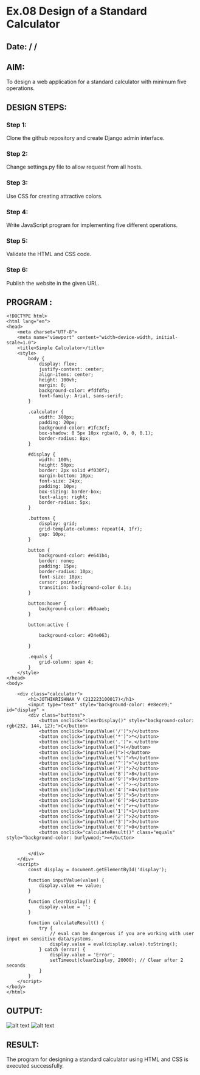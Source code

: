 # Ex.08 Design of a Standard Calculator
## Date:  /  /

## AIM:
To design a web application for a standard calculator with minimum five operations.

## DESIGN STEPS:

### Step 1:
Clone the github repository and create Django admin interface.

### Step 2:
Change settings.py file to allow request from all hosts.

### Step 3:
Use CSS for creating attractive colors.

### Step 4:
Write JavaScript program for implementing five different operations.

### Step 5:
Validate the HTML and CSS code.

### Step 6:
Publish the website in the given URL.

## PROGRAM :
~~~
<!DOCTYPE html>
<html lang="en">
<head>
    <meta charset="UTF-8">
    <meta name="viewport" content="width=device-width, initial-scale=1.0">
    <title>Simple Calculator</title>
    <style>
        body {
            display: flex;
            justify-content: center;
            align-items: center;
            height: 100vh;
            margin: 0;
            background-color: #fdfdfb;
            font-family: Arial, sans-serif;
        }

        .calculator {
            width: 300px;
            padding: 20px;
            background-color: #1fc3cf;
            box-shadow: 0 5px 10px rgba(0, 0, 0, 0.1);
            border-radius: 8px;
        }

        #display {
            width: 100%;
            height: 50px;
            border: 2px solid #f030f7;
            margin-bottom: 10px;
            font-size: 24px;
            padding: 10px;
            box-sizing: border-box;
            text-align: right;
            border-radius: 5px;
        }

        .buttons {
            display: grid;
            grid-template-columns: repeat(4, 1fr);
            gap: 10px;
        }

        button {
            background-color: #e641b4;
            border: none;
            padding: 15px;
            border-radius: 10px;
            font-size: 18px;
            cursor: pointer;
            transition: background-color 0.1s;
        }

        button:hover {
            background-color: #b0aaeb;
        }

        button:active {
           
            background-color: #24e063;
      
        }

        .equals {
            grid-column: span 4;
        }
    </style>
</head>
<body>
   
    <div class="calculator">
        <h1>JOTHIKRISHNAA V (212223100017)</h1>
        <input type="text" style="background-color: #e8ece9;"  id="display" >
        <div class="buttons">
            <button onclick="clearDisplay()" style="background-color: rgb(232, 144, 12);">C</button>
            <button onclick="inputValue('/')">/</button>
            <button onclick="inputValue('*')">*</button>
            <button onclick="inputValue('.')">.</button>
            <button onclick="inputValue()">(</button>
            <button onclick="inputValue()">)</button>
            <button onclick="inputValue('%')">%</button>
            <button onclick="inputValue('^')">^</button>
            <button onclick="inputValue('7')">7</button>
            <button onclick="inputValue('8')">8</button>
            <button onclick="inputValue('9')">9</button>
            <button onclick="inputValue('-')">-</button>
            <button onclick="inputValue('4')">4</button>
            <button onclick="inputValue('5')">5</button>
            <button onclick="inputValue('6')">6</button>
            <button onclick="inputValue('+')">+</button>
            <button onclick="inputValue('1')">1</button>
            <button onclick="inputValue('2')">2</button>
            <button onclick="inputValue('3')">3</button>
            <button onclick="inputValue('0')">0</button>
            <button onclick="calculateResult()" class="equals" style="background-color: burlywood;">=</button>
            
            
        </div>
    </div>
    <script>
        const display = document.getElementById('display');

        function inputValue(value) {
            display.value += value;
        }

        function clearDisplay() {
            display.value = '';
        }

        function calculateResult() {
            try {
                // eval can be dangerous if you are working with user input on sensitive data/systems.
                display.value = eval(display.value).toString();
            } catch (error) {
                display.value = 'Error';
                setTimeout(clearDisplay, 20000); // Clear after 2 seconds
            }
        }
    </script>
</body>
</html>

~~~
## OUTPUT:
![alt text](<Screenshot 2024-05-05 171523.png>)
![alt text](<Screenshot 2024-05-05 171533.png>)
## RESULT:
The program for designing a standard calculator using HTML and CSS is executed successfully.
